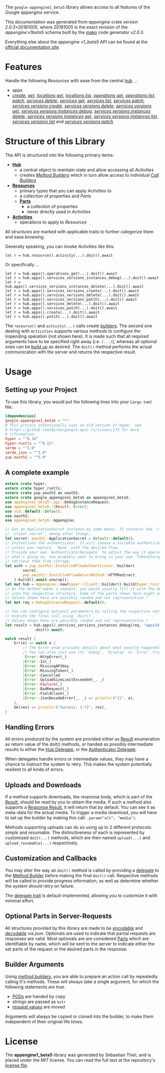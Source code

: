 <!---
DO NOT EDIT !
This file was generated automatically from 'src/mako/api/README.md.mako'
DO NOT EDIT !
-->
The `google-appengine1_beta5` library allows access to all features of the *Google appengine* service.

This documentation was generated from *appengine* crate version *2.0.3+20181005*, where *20181005* is the exact revision of the *appengine:v1beta5* schema built by the [mako](http://www.makotemplates.org/) code generator *v2.0.3*.

Everything else about the *appengine* *v1_beta5* API can be found at the
[official documentation site](https://cloud.google.com/appengine/docs/admin-api/).
# Features

Handle the following *Resources* with ease from the central [hub](https://docs.rs/google-appengine1_beta5/2.0.3+20181005/google_appengine1_beta5/Appengine) ... 

* apps
 * [*create*](https://docs.rs/google-appengine1_beta5/2.0.3+20181005/google_appengine1_beta5/api::AppCreateCall), [*get*](https://docs.rs/google-appengine1_beta5/2.0.3+20181005/google_appengine1_beta5/api::AppGetCall), [*locations get*](https://docs.rs/google-appengine1_beta5/2.0.3+20181005/google_appengine1_beta5/api::AppLocationGetCall), [*locations list*](https://docs.rs/google-appengine1_beta5/2.0.3+20181005/google_appengine1_beta5/api::AppLocationListCall), [*operations get*](https://docs.rs/google-appengine1_beta5/2.0.3+20181005/google_appengine1_beta5/api::AppOperationGetCall), [*operations list*](https://docs.rs/google-appengine1_beta5/2.0.3+20181005/google_appengine1_beta5/api::AppOperationListCall), [*patch*](https://docs.rs/google-appengine1_beta5/2.0.3+20181005/google_appengine1_beta5/api::AppPatchCall), [*services delete*](https://docs.rs/google-appengine1_beta5/2.0.3+20181005/google_appengine1_beta5/api::AppServiceDeleteCall), [*services get*](https://docs.rs/google-appengine1_beta5/2.0.3+20181005/google_appengine1_beta5/api::AppServiceGetCall), [*services list*](https://docs.rs/google-appengine1_beta5/2.0.3+20181005/google_appengine1_beta5/api::AppServiceListCall), [*services patch*](https://docs.rs/google-appengine1_beta5/2.0.3+20181005/google_appengine1_beta5/api::AppServicePatchCall), [*services versions create*](https://docs.rs/google-appengine1_beta5/2.0.3+20181005/google_appengine1_beta5/api::AppServiceVersionCreateCall), [*services versions delete*](https://docs.rs/google-appengine1_beta5/2.0.3+20181005/google_appengine1_beta5/api::AppServiceVersionDeleteCall), [*services versions get*](https://docs.rs/google-appengine1_beta5/2.0.3+20181005/google_appengine1_beta5/api::AppServiceVersionGetCall), [*services versions instances debug*](https://docs.rs/google-appengine1_beta5/2.0.3+20181005/google_appengine1_beta5/api::AppServiceVersionInstanceDebugCall), [*services versions instances delete*](https://docs.rs/google-appengine1_beta5/2.0.3+20181005/google_appengine1_beta5/api::AppServiceVersionInstanceDeleteCall), [*services versions instances get*](https://docs.rs/google-appengine1_beta5/2.0.3+20181005/google_appengine1_beta5/api::AppServiceVersionInstanceGetCall), [*services versions instances list*](https://docs.rs/google-appengine1_beta5/2.0.3+20181005/google_appengine1_beta5/api::AppServiceVersionInstanceListCall), [*services versions list*](https://docs.rs/google-appengine1_beta5/2.0.3+20181005/google_appengine1_beta5/api::AppServiceVersionListCall) and [*services versions patch*](https://docs.rs/google-appengine1_beta5/2.0.3+20181005/google_appengine1_beta5/api::AppServiceVersionPatchCall)




# Structure of this Library

The API is structured into the following primary items:

* **[Hub](https://docs.rs/google-appengine1_beta5/2.0.3+20181005/google_appengine1_beta5/Appengine)**
    * a central object to maintain state and allow accessing all *Activities*
    * creates [*Method Builders*](https://docs.rs/google-appengine1_beta5/2.0.3+20181005/google_appengine1_beta5/client::MethodsBuilder) which in turn
      allow access to individual [*Call Builders*](https://docs.rs/google-appengine1_beta5/2.0.3+20181005/google_appengine1_beta5/client::CallBuilder)
* **[Resources](https://docs.rs/google-appengine1_beta5/2.0.3+20181005/google_appengine1_beta5/client::Resource)**
    * primary types that you can apply *Activities* to
    * a collection of properties and *Parts*
    * **[Parts](https://docs.rs/google-appengine1_beta5/2.0.3+20181005/google_appengine1_beta5/client::Part)**
        * a collection of properties
        * never directly used in *Activities*
* **[Activities](https://docs.rs/google-appengine1_beta5/2.0.3+20181005/google_appengine1_beta5/client::CallBuilder)**
    * operations to apply to *Resources*

All *structures* are marked with applicable traits to further categorize them and ease browsing.

Generally speaking, you can invoke *Activities* like this:

```Rust,ignore
let r = hub.resource().activity(...).doit().await
```

Or specifically ...

```ignore
let r = hub.apps().operations_get(...).doit().await
let r = hub.apps().services_versions_instances_debug(...).doit().await
let r = hub.apps().services_versions_instances_delete(...).doit().await
let r = hub.apps().services_versions_create(...).doit().await
let r = hub.apps().services_versions_delete(...).doit().await
let r = hub.apps().services_versions_patch(...).doit().await
let r = hub.apps().services_delete(...).doit().await
let r = hub.apps().services_patch(...).doit().await
let r = hub.apps().create(...).doit().await
let r = hub.apps().patch(...).doit().await
```

The `resource()` and `activity(...)` calls create [builders][builder-pattern]. The second one dealing with `Activities` 
supports various methods to configure the impending operation (not shown here). It is made such that all required arguments have to be 
specified right away (i.e. `(...)`), whereas all optional ones can be [build up][builder-pattern] as desired.
The `doit()` method performs the actual communication with the server and returns the respective result.

# Usage

## Setting up your Project

To use this library, you would put the following lines into your `Cargo.toml` file:

```toml
[dependencies]
google-appengine1_beta5 = "*"
# This project intentionally uses an old version of Hyper. See
# https://github.com/Byron/google-apis-rs/issues/173 for more
# information.
hyper = "^0.14"
hyper-rustls = "^0.22"
serde = "^1.0"
serde_json = "^1.0"
yup-oauth2 = "^5.0"
```

## A complete example

```Rust
extern crate hyper;
extern crate hyper_rustls;
extern crate yup_oauth2 as oauth2;
extern crate google_appengine1_beta5 as appengine1_beta5;
use appengine1_beta5::api::DebugInstanceRequest;
use appengine1_beta5::{Result, Error};
use std::default::Default;
use oauth2;
use appengine1_beta5::Appengine;

// Get an ApplicationSecret instance by some means. It contains the `client_id` and 
// `client_secret`, among other things.
let secret: oauth2::ApplicationSecret = Default::default();
// Instantiate the authenticator. It will choose a suitable authentication flow for you, 
// unless you replace  `None` with the desired Flow.
// Provide your own `AuthenticatorDelegate` to adjust the way it operates and get feedback about 
// what's going on. You probably want to bring in your own `TokenStorage` to persist tokens and
// retrieve them from storage.
let auth = yup_oauth2::InstalledFlowAuthenticator::builder(
        secret,
        yup_oauth2::InstalledFlowReturnMethod::HTTPRedirect,
    ).build().await.unwrap();
let mut hub = Appengine::new(hyper::Client::builder().build(hyper_rustls::HttpsConnector::with_native_roots()), auth);
// As the method needs a request, you would usually fill it with the desired information
// into the respective structure. Some of the parts shown here might not be applicable !
// Values shown here are possibly random and not representative !
let mut req = DebugInstanceRequest::default();

// You can configure optional parameters by calling the respective setters at will, and
// execute the final call using `doit()`.
// Values shown here are possibly random and not representative !
let result = hub.apps().services_versions_instances_debug(req, "appsId", "servicesId", "versionsId", "instancesId")
             .doit().await;

match result {
    Err(e) => match e {
        // The Error enum provides details about what exactly happened.
        // You can also just use its `Debug`, `Display` or `Error` traits
         Error::HttpError(_)
        |Error::Io(_)
        |Error::MissingAPIKey
        |Error::MissingToken(_)
        |Error::Cancelled
        |Error::UploadSizeLimitExceeded(_, _)
        |Error::Failure(_)
        |Error::BadRequest(_)
        |Error::FieldClash(_)
        |Error::JsonDecodeError(_, _) => println!("{}", e),
    },
    Ok(res) => println!("Success: {:?}", res),
}

```
## Handling Errors

All errors produced by the system are provided either as [Result](https://docs.rs/google-appengine1_beta5/2.0.3+20181005/google_appengine1_beta5/client::Result) enumeration as return value of
the doit() methods, or handed as possibly intermediate results to either the 
[Hub Delegate](https://docs.rs/google-appengine1_beta5/2.0.3+20181005/google_appengine1_beta5/client::Delegate), or the [Authenticator Delegate](https://docs.rs/yup-oauth2/*/yup_oauth2/trait.AuthenticatorDelegate.html).

When delegates handle errors or intermediate values, they may have a chance to instruct the system to retry. This 
makes the system potentially resilient to all kinds of errors.

## Uploads and Downloads
If a method supports downloads, the response body, which is part of the [Result](https://docs.rs/google-appengine1_beta5/2.0.3+20181005/google_appengine1_beta5/client::Result), should be
read by you to obtain the media.
If such a method also supports a [Response Result](https://docs.rs/google-appengine1_beta5/2.0.3+20181005/google_appengine1_beta5/client::ResponseResult), it will return that by default.
You can see it as meta-data for the actual media. To trigger a media download, you will have to set up the builder by making
this call: `.param("alt", "media")`.

Methods supporting uploads can do so using up to 2 different protocols: 
*simple* and *resumable*. The distinctiveness of each is represented by customized 
`doit(...)` methods, which are then named `upload(...)` and `upload_resumable(...)` respectively.

## Customization and Callbacks

You may alter the way an `doit()` method is called by providing a [delegate](https://docs.rs/google-appengine1_beta5/2.0.3+20181005/google_appengine1_beta5/client::Delegate) to the 
[Method Builder](https://docs.rs/google-appengine1_beta5/2.0.3+20181005/google_appengine1_beta5/client::CallBuilder) before making the final `doit()` call. 
Respective methods will be called to provide progress information, as well as determine whether the system should 
retry on failure.

The [delegate trait](https://docs.rs/google-appengine1_beta5/2.0.3+20181005/google_appengine1_beta5/client::Delegate) is default-implemented, allowing you to customize it with minimal effort.

## Optional Parts in Server-Requests

All structures provided by this library are made to be [encodable](https://docs.rs/google-appengine1_beta5/2.0.3+20181005/google_appengine1_beta5/client::RequestValue) and 
[decodable](https://docs.rs/google-appengine1_beta5/2.0.3+20181005/google_appengine1_beta5/client::ResponseResult) via *json*. Optionals are used to indicate that partial requests are responses 
are valid.
Most optionals are are considered [Parts](https://docs.rs/google-appengine1_beta5/2.0.3+20181005/google_appengine1_beta5/client::Part) which are identifiable by name, which will be sent to 
the server to indicate either the set parts of the request or the desired parts in the response.

## Builder Arguments

Using [method builders](https://docs.rs/google-appengine1_beta5/2.0.3+20181005/google_appengine1_beta5/client::CallBuilder), you are able to prepare an action call by repeatedly calling it's methods.
These will always take a single argument, for which the following statements are true.

* [PODs][wiki-pod] are handed by copy
* strings are passed as `&str`
* [request values](https://docs.rs/google-appengine1_beta5/2.0.3+20181005/google_appengine1_beta5/client::RequestValue) are moved

Arguments will always be copied or cloned into the builder, to make them independent of their original life times.

[wiki-pod]: http://en.wikipedia.org/wiki/Plain_old_data_structure
[builder-pattern]: http://en.wikipedia.org/wiki/Builder_pattern
[google-go-api]: https://github.com/google/google-api-go-client

# License
The **appengine1_beta5** library was generated by Sebastian Thiel, and is placed 
under the *MIT* license.
You can read the full text at the repository's [license file][repo-license].

[repo-license]: https://github.com/Byron/google-apis-rsblob/main/LICENSE.md
